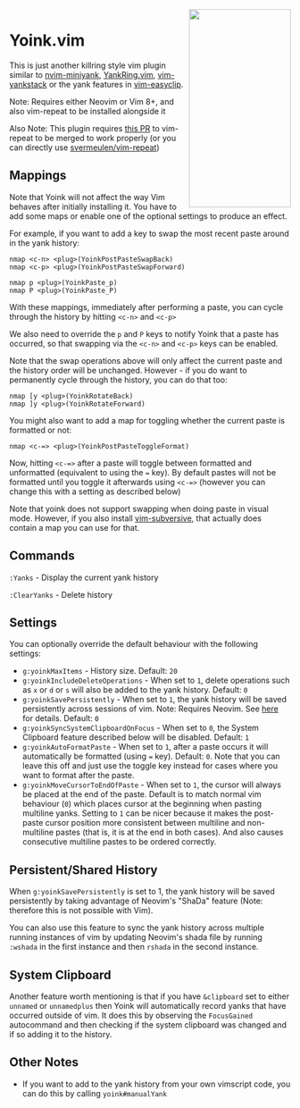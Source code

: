 
<img align="right" width="182" height="355" src="https://i.imgur.com/o5nyLHm.png">

# Yoink.vim

This is just another killring style vim plugin similar to [nvim-miniyank](https://github.com/bfredl/nvim-miniyank), [YankRing.vim](https://github.com/vim-scripts/YankRing.vim), [vim-yankstack](https://github.com/maxbrunsfeld/vim-yankstack) or the yank features in [vim-easyclip](https://github.com/svermeulen/vim-easyclip).

Note: Requires either Neovim or Vim 8+, and also vim-repeat to be installed alongside it

Also Note:  This plugin requires [this PR](https://github.com/tpope/vim-repeat/pull/66) to vim-repeat to be merged to work properly (or you can directly use [svermeulen/vim-repeat](https://github.com/svermeulen/vim-repeat))

## Mappings

Note that Yoink will not affect the way Vim behaves after initially installing it.  You have to add some maps or enable one of the optional settings to produce an effect.

For example, if you want to add a key to swap the most recent paste around in the yank history:

```viml
nmap <c-n> <plug>(YoinkPostPasteSwapBack)
nmap <c-p> <plug>(YoinkPostPasteSwapForward)

nmap p <plug>(YoinkPaste_p)
nmap P <plug>(YoinkPaste_P)
```

With these mappings, immediately after performing a paste, you can cycle through the history by hitting `<c-n>` and `<c-p>`

We also need to override the `p` and `P` keys to notify Yoink that a paste has occurred, so that swapping via the `<c-n>` and `<c-p>` keys can be enabled.

Note that the swap operations above will only affect the current paste and the history order will be unchanged.  However - if you do want to permanently cycle through the history, you can do that too:

```viml
nmap [y <plug>(YoinkRotateBack)
nmap ]y <plug>(YoinkRotateForward)
```

You might also want to add a map for toggling whether the current paste is formatted or not:

```viml
nmap <c-=> <plug>(YoinkPostPasteToggleFormat)
```

Now, hitting `<c-=>` after a paste will toggle between formatted and unformatted (equivalent to using the `=` key).  By default pastes will not be formatted until you toggle it afterwards using `<c-=>` (however you can change this with a setting as described below)

Note that yoink does not support swapping when doing paste in visual mode.  However, if you also install [vim-subversive](https://github.com/svermeulen/vim-subversive), that actually does contain a map you can use for that.

## Commands

`:Yanks` - Display the current yank history

`:ClearYanks` - Delete history

## Settings

You can optionally override the default behaviour with the following settings:

- `g:yoinkMaxItems` - History size. Default: `20`
- `g:yoinkIncludeDeleteOperations` - When set to `1`, delete operations such as `x` or `d` or `s` will also be added to the yank history.  Default: `0`
- `g:yoinkSavePersistently` - When set to `1`, the yank history will be saved persistently across sessions of vim.  Note: Requires Neovim.  See <a href="#shada-support">here</a> for details. Default: `0`
- `g:yoinkSyncSystemClipboardOnFocus` - When set to `0`, the System Clipboard feature described below will be disabled.  Default: `1`
- `g:yoinkAutoFormatPaste` - When set to `1`, after a paste occurs it will automatically be formatted (using `=` key).  Default: `0`.  Note that you can leave this off and just use the toggle key instead for cases where you want to format after the paste.
- `g:yoinkMoveCursorToEndOfPaste` - When set to `1`, the cursor will always be placed at the end of the paste.  Default is to match normal vim behaviour (`0`) which places cursor at the beginning when pasting multiline yanks.  Setting to `1` can be nicer because it makes the post-paste cursor position more consistent between multiline and non-multiline pastes (that is, it is at the end in both cases).  And also causes consecutive multiline pastes to be ordered correctly.

## <a id="shada-support"></a>Persistent/Shared History

When `g:yoinkSavePersistently` is set to 1, the yank history will be saved persistently by taking advantage of Neovim's "ShaDa" feature (Note: therefore this is not possible with Vim).

You can also use this feature to sync the yank history across multiple running instances of vim by updating Neovim's shada file by running `:wshada` in the first instance and then `rshada` in the second instance.

## System Clipboard

Another feature worth mentioning is that if you have `&clipboard` set to either `unnamed` or `unnamedplus` then Yoink will automatically record yanks that have occurred outside of vim.  It does this by observing the `FocusGained` autocommand and then checking if the system clipboard was changed and if so adding it to the history.

## Other Notes

* If you want to add to the yank history from your own vimscript code, you can do this by calling `yoink#manualYank`

